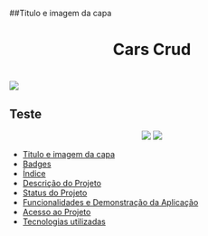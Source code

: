 ##Titulo e imagem da capa
<h1 align="center">Cars Crud<h1/>
<img src="https://i.ibb.co/M9ctfzk/BANNER-APP.png"/>

## Teste
<p align="center">
<img src="https://img.shields.io/badge/Status-Conclu%C3%ADdo-green"/>
<img src="https://img.shields.io/badge/Data%20de%20finaliza%C3%A7%C3%A3o%20do%20projeto-07%2F07%2F2022-blue"/>
</p>
 
* [Titulo e imagem da capa](#Titulo-e-imagem-da-capa)
 * [Badges](#badges)
 * [Índice](#índice)
 * [Descrição do Projeto](#descrição-do-projeto)
 * [Status do Projeto](#status-do-Projeto)
* [Funcionalidades e Demonstração da Aplicação](#funcionalidades-e-demonstração-da-aplicação)
* [Acesso ao Projeto](#acesso-ao-projeto)
* [Tecnologias utilizadas](#tecnologias-utilizadas)
